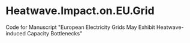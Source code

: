 # Heatwave.Impact.on.EU.Grid
Code for Manuscript "European Electricity Grids May Exhibit Heatwave-induced Capacity Bottlenecks"
